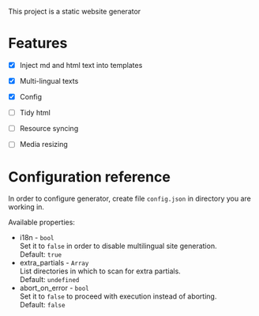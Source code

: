 This project is a static website generator

# Features

- [x] Inject md and html text into templates
- [x] Multi-lingual texts
- [x] Config
- [ ] Tidy html
- [ ] Resource syncing
- [ ] Media resizing


# Configuration reference

In order to configure generator, create file `config.json` in directory you are
working in. 

Available properties:

- i18n - `bool`  
    Set it to `false` in order to disable multilingual site generation.  
    Default: `true`
- extra\_partials - `Array`  
    List directories in which to scan for extra partials.   
    Default: `undefined`
- abort\_on\_error - `bool`  
    Set it to `false` to proceed with execution instead of aborting.  
    Default: `false`
